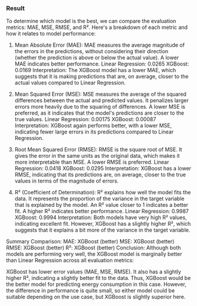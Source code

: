 ### Result

To determine which model is the best, we can compare the evaluation metrics: MAE, MSE, RMSE, and R². Here's a breakdown of each metric and how it relates to model performance:

1. Mean Absolute Error (MAE):
MAE measures the average magnitude of the errors in the predictions, without considering their direction (whether the prediction is above or below the actual value).
A lower MAE indicates better performance.
Linear Regression: 0.0265
XGBoost: 0.0169
Interpretation: The XGBoost model has a lower MAE, which suggests that it is making predictions that are, on average, closer to the actual values compared to Linear Regression.

2. Mean Squared Error (MSE):
MSE measures the average of the squared differences between the actual and predicted values. It penalizes larger errors more heavily due to the squaring of differences.
A lower MSE is preferred, as it indicates that the model's predictions are closer to the true values.
Linear Regression: 0.00175
XGBoost: 0.00087
Interpretation: XGBoost again performs better, with a lower MSE, indicating fewer large errors in its predictions compared to Linear Regression.

3. Root Mean Squared Error (RMSE):
RMSE is the square root of MSE. It gives the error in the same units as the original data, which makes it more interpretable than MSE.
A lower RMSE is preferred.
Linear Regression: 0.0418
XGBoost: 0.0295
Interpretation: XGBoost has a lower RMSE, indicating that its predictions are, on average, closer to the true values in terms of the magnitude of errors.

4. R² (Coefficient of Determination):
R² explains how well the model fits the data. It represents the proportion of the variance in the target variable that is explained by the model. An R² value closer to 1 indicates a better fit.
A higher R² indicates better performance.
Linear Regression: 0.9987
XGBoost: 0.9994
Interpretation: Both models have very high R² values, indicating excellent fit. However, XGBoost has a slightly higher R², which suggests that it explains a bit more of the variance in the target variable.

Summary Comparison:
MAE: XGBoost (better)
MSE: XGBoost (better)
RMSE: XGBoost (better)
R²: XGBoost (better)
Conclusion:
Although both models are performing very well, the XGBoost model is marginally better than Linear Regression across all evaluation metrics:

XGBoost has lower error values (MAE, MSE, RMSE).
It also has a slightly higher R², indicating a slightly better fit to the data.
Thus, XGBoost would be the better model for predicting energy consumption in this case. However, the difference in performance is quite small, so either model could be suitable depending on the use case, but XGBoost is slightly superior here.
